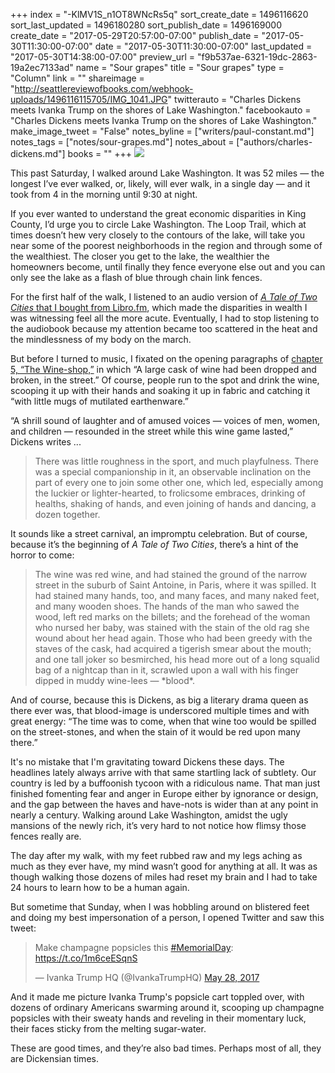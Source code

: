 +++
index = "-KlMV1S_n1OT8WNcRs5q"
sort_create_date = 1496116620
sort_last_updated = 1496180280
sort_publish_date = 1496169000
create_date = "2017-05-29T20:57:00-07:00"
publish_date = "2017-05-30T11:30:00-07:00"
date = "2017-05-30T11:30:00-07:00"
last_updated = "2017-05-30T14:38:00-07:00"
preview_url = "f9b537ae-6321-19dc-2863-19a2ec7133ad"
name = "Sour grapes"
title = "Sour grapes"
type = "Column"
link = ""
shareimage = "http://seattlereviewofbooks.com/webhook-uploads/1496116115705/IMG_1041.JPG"
twitterauto = "Charles Dickens meets Ivanka Trump on the shores of Lake Washington."
facebookauto = "Charles Dickens meets Ivanka Trump on the shores of Lake Washington."
make_image_tweet = "False"
notes_byline = ["writers/paul-constant.md"]
notes_tags = ["notes/sour-grapes.md"]
notes_about = ["authors/charles-dickens.md"]
books = ""
+++
![](/webhook-uploads/1496116115705/IMG_1041.JPG)

This past Saturday, I walked around Lake Washington. It was 52 miles — the longest I’ve ever walked, or, likely, will ever walk, in a single day — and it took from 4 in the morning until 9:30 at night.

If you ever wanted to understand the great economic disparities in King County, I’d urge you to circle Lake Washington. The Loop Trail, which at times doesn’t hew very closely to the contours of the lake, will take you near some of the poorest neighborhoods in the region and through some of the wealthiest. The closer you get to the lake, the wealthier the homeowners become, until finally they fence everyone else out and you can only see the lake as a flash of blue through chain link fences.

For the first half of the walk, I listened to an audio version of  [*A Tale of Two Cities* that I bought from Libro.fm](https://libro.fm/audiobooks/9781400176366-a-tale-of-two-cities), which made the disparities in wealth I was witnessing feel all the more acute. Eventually, I had to stop listening to the audiobook because my attention became too scattered in the heat and the mindlessness of my body on the march.

But before I turned to music, I fixated on the opening paragraphs of [chapter 5, “The Wine-shop,”]( https://www.gutenberg.org/files/98/98-h/98-h.htm#link2H_4_0006) in which “A large cask of wine had been dropped and broken, in the street.” Of course, people run to the spot and drink the wine, scooping it up with their hands and soaking it up in fabric and catching it “with little mugs of mutilated earthenware.”

“A shrill sound of laughter and of amused voices — voices of men, women, and children — resounded in the street while this wine game lasted,” Dickens writes ...

<blockquote>There was little roughness in the sport, and much playfulness. There was a special companionship in it, an observable inclination on the part of every one to join some other one, which led, especially among the luckier or lighter-hearted, to frolicsome embraces, drinking of healths, shaking of hands, and even joining of hands and dancing, a dozen together. </blockquote>

It sounds like a street carnival, an impromptu celebration. But of course, because it’s the beginning of *A Tale of Two Cities*, there’s a hint of the horror to come:

<blockquote>The wine was red wine, and had stained the ground of the narrow street in the suburb of Saint Antoine, in Paris, where it was spilled. It had stained many hands, too, and many faces, and many naked feet, and many wooden shoes. The hands of the man who sawed the wood, left red marks on the billets; and the forehead of the woman who nursed her baby, was stained with the stain of the old rag she wound about her head again. Those who had been greedy with the staves of the cask, had acquired a tigerish smear about the mouth; and one tall joker so besmirched, his head more out of a long squalid bag of a nightcap than in it, scrawled upon a wall with his finger dipped in muddy wine-lees — *blood*.</blockquote>

And of course, because this is Dickens, as big a literary drama queen as there ever was, that blood-image is underscored multiple times and with great energy: “The time was to come, when that wine too would be spilled on the street-stones, and when the stain of it would be red upon many there.”

It's no mistake that I'm gravitating toward Dickens these days. The headlines lately always arrive with that same startling lack of subtlety. Our country is led by a buffoonish tycoon with a ridiculous name. That man just finished fomenting fear and anger in Europe either by ignorance or design, and the gap between the haves and have-nots is wider than at any point in nearly a century. Walking around Lake Washington, amidst the ugly mansions of the newly rich, it’s very hard to not notice how flimsy those fences really are.

The day after my walk, with my feet rubbed raw and my legs aching as much as they ever have, my mind wasn’t good for anything at all. It was as though walking those dozens of miles had reset my brain and I had to take 24 hours to learn how to be a human again.

But sometime that Sunday, when I was hobbling around on blistered feet and doing my best impersonation of a person, I opened Twitter and saw this tweet:

<blockquote class="twitter-tweet" data-lang="en"><p lang="en" dir="ltr">Make champagne popsicles this <a href="https://twitter.com/hashtag/MemorialDay?src=hash">#MemorialDay</a>: <a href="https://t.co/1m6ceESqnS">https://t.co/1m6ceESqnS</a></p>&mdash; Ivanka Trump HQ (@IvankaTrumpHQ) <a href="https://twitter.com/IvankaTrumpHQ/status/868934910161043457">May 28, 2017</a></blockquote>

And it made me picture Ivanka Trump's popsicle cart toppled over, with dozens of ordinary Americans swarming around it, scooping up champagne popsicles with their sweaty hands and reveling in their momentary luck, their faces sticky from the melting sugar-water. 

These are good times, and they’re also bad times. Perhaps most of all, they are Dickensian times.



